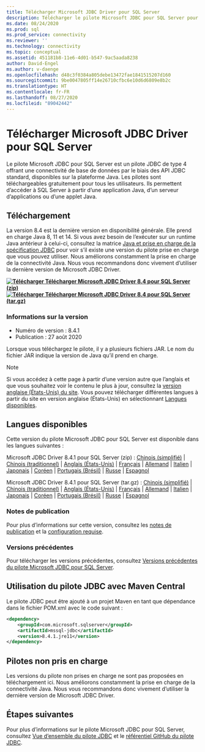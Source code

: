 ```yaml
---
title: Télécharger Microsoft JDBC Driver pour SQL Server
description: Télécharger le pilote Microsoft JDBC pour SQL Server pour développer des applications Java qui se connectent à SQL Server et Azure SQL Database.
ms.date: 08/24/2020
ms.prod: sql
ms.prod_service: connectivity
ms.reviewer: ''
ms.technology: connectivity
ms.topic: conceptual
ms.assetid: 451181b8-11e6-4d01-b547-9ac5aada8238
author: David-Engel
ms.author: v-daenge
ms.openlocfilehash: d48c3f0384a805debe13472fae1841515207d160
ms.sourcegitcommit: 9be0047805ff14e26710cfbc6e10d6d6809e8b2c
ms.translationtype: HT
ms.contentlocale: fr-FR
ms.lasthandoff: 08/27/2020
ms.locfileid: "89042442"
---
```

# <a name="download-microsoft-jdbc-driver-for-sql-server"></a>Télécharger Microsoft JDBC Driver pour SQL Server

Le pilote Microsoft JDBC pour SQL Server est un pilote JDBC de type 4 offrant une connectivité de base de données par le biais des API JDBC standard, disponibles sur la plateforme Java. Les pilotes sont téléchargeables gratuitement pour tous les utilisateurs. Ils permettent d’accéder à SQL Server à partir d’une application Java, d’un serveur d’applications ou d’une applet Java.

## <a name="download"></a>Téléchargement

La version 8.4 est la dernière version en disponibilité générale. Elle prend en charge Java 8, 11 et 14. Si vous avez besoin de l’exécuter sur un runtime Java antérieur à celui-ci, consultez la matrice [Java et prise en charge de la spécification JDBC](microsoft-jdbc-driver-for-sql-server-support-matrix.md#java-and-jdbc-specification-support) pour voir s’il existe une version du pilote prise en charge que vous pouvez utiliser. Nous améliorons constamment la prise en charge de la connectivité Java. Nous vous recommandons donc vivement d’utiliser la dernière version de Microsoft JDBC Driver.

**[![Télécharger](../../ssms/media/download-icon.png) Télécharger Microsoft JDBC Driver 8.4 pour SQL Server (zip)](https://go.microsoft.com/fwlink/?linkid=2137600)**  
**[![Télécharger](../../ssms/media/download-icon.png) Télécharger Microsoft JDBC Driver 8.4 pour SQL Server (tar.gz)](https://go.microsoft.com/fwlink/?linkid=2137502)**  

### <a name="version-information"></a>Informations sur la version

- Numéro de version : 8.4.1
- Publication : 27 août 2020

Lorsque vous téléchargez le pilote, il y a plusieurs fichiers JAR. Le nom du fichier JAR indique la version de Java qu’il prend en charge.

> [!Note]
> Si vous accédez à cette page à partir d’une version autre que l’anglais et que vous souhaitez voir le contenu le plus à jour, consultez la [version anglaise (États-Unis) du site](https://aka.ms/downloadmssqljdbcenglish). Vous pouvez télécharger différentes langues à partir du site en version anglaise (États-Unis) en sélectionnant [Langues disponibles](#available-languages).

## <a name="available-languages"></a>Langues disponibles

Cette version du pilote Microsoft JDBC pour SQL Server est disponible dans les langues suivantes :

Microsoft JDBC Driver 8.4.1 pour SQL Server (zip) : [Chinois (simplifié)](https://go.microsoft.com/fwlink/?linkid=2137600&clcid=0x804) | [Chinois (traditionnel)](https://go.microsoft.com/fwlink/?linkid=2137600&clcid=0x404) | [Anglais (États-Unis)](https://go.microsoft.com/fwlink/?linkid=2137600&clcid=0x409) | [Français](https://go.microsoft.com/fwlink/?linkid=2137600&clcid=0x40c) | [Allemand](https://go.microsoft.com/fwlink/?linkid=2137600&clcid=0x407) | [Italien](https://go.microsoft.com/fwlink/?linkid=2137600&clcid=0x410) | [Japonais](https://go.microsoft.com/fwlink/?linkid=2137600&clcid=0x411) | [Coréen](https://go.microsoft.com/fwlink/?linkid=2137600&clcid=0x412) | [Portugais (Brésil)](https://go.microsoft.com/fwlink/?linkid=2137600&clcid=0x416) | [Russe](https://go.microsoft.com/fwlink/?linkid=2137600&clcid=0x419) | [Espagnol](https://go.microsoft.com/fwlink/?linkid=2137600&clcid=0x40a)

Microsoft JDBC Driver 8.4.1 pour SQL Server (tar.gz) : [Chinois (simplifié)](https://go.microsoft.com/fwlink/?linkid=2137502&clcid=0x804) | [Chinois (traditionnel)](https://go.microsoft.com/fwlink/?linkid=2137502&clcid=0x404) | [Anglais (États-Unis)](https://go.microsoft.com/fwlink/?linkid=2137502&clcid=0x409) | [Français](https://go.microsoft.com/fwlink/?linkid=2137502&clcid=0x40c) | [Allemand](https://go.microsoft.com/fwlink/?linkid=2137502&clcid=0x407) | [Italien](https://go.microsoft.com/fwlink/?linkid=2137502&clcid=0x410) | [Japonais](https://go.microsoft.com/fwlink/?linkid=2137502&clcid=0x411) | [Coréen](https://go.microsoft.com/fwlink/?linkid=2137502&clcid=0x412) | [Portugais (Brésil)](https://go.microsoft.com/fwlink/?linkid=2137502&clcid=0x416) | [Russe](https://go.microsoft.com/fwlink/?linkid=2137502&clcid=0x419) | [Espagnol](https://go.microsoft.com/fwlink/?linkid=2137502&clcid=0x40a)

### <a name="release-notes"></a>Notes de publication

Pour plus d’informations sur cette version, consultez les [notes de publication](release-notes-for-the-jdbc-driver.md) et la [configuration requise](system-requirements-for-the-jdbc-driver.md).

### <a name="previous-releases"></a>Versions précédentes

Pour télécharger les versions précédentes, consultez [Versions précédentes du pilote Microsoft JDBC pour SQL Server](release-notes-for-the-jdbc-driver.md#previous-releases).

## <a name="using-the-jdbc-driver-with-maven-central"></a>Utilisation du pilote JDBC avec Maven Central

Le pilote JDBC peut être ajouté à un projet Maven en tant que dépendance dans le fichier POM.xml avec le code suivant :

```xml
<dependency>
    <groupId>com.microsoft.sqlserver</groupId>
    <artifactId>mssql-jdbc</artifactId>
    <version>8.4.1.jre11</version>
</dependency>
```  

## <a name="unsupported-drivers"></a>Pilotes non pris en charge

Les versions du pilote non prises en charge ne sont pas proposées en téléchargement ici. Nous améliorons constamment la prise en charge de la connectivité Java. Nous vous recommandons donc vivement d’utiliser la dernière version de Microsoft JDBC Driver.  
  
## <a name="next-steps"></a>Étapes suivantes

Pour plus d’informations sur le pilote Microsoft JDBC pour SQL Server, consultez [Vue d’ensemble du pilote JDBC](overview-of-the-jdbc-driver.md) et le [référentiel GitHub du pilote JDBC](https://github.com/microsoft/mssql-jdbc/blob/dev/README.md).
